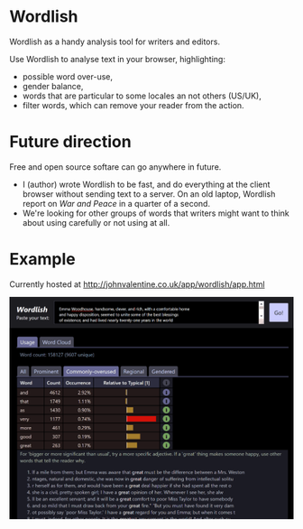 # Wordlish
Wordlish as a handy analysis tool for writers and editors.

Use Wordlish to analyse text in your browser, highlighting:
* possible word over-use,
* gender balance,
* words that are particular to some locales an not others (US/UK),
* filter words, which can remove your reader from the action.

# Future direction

Free and open source softare can go anywhere in future.
- I (author) wrote Wordlish to be fast, and do everything at the client browser without sending text to a server. On an old laptop, Wordlish report on _War and Peace_ in a quarter of a second.
- We're looking for other groups of words that writers might want to think about using carefully or not using at all.

# Example

Currently hosted at http://johnvalentine.co.uk/app/wordlish/app.html

![screenshot of Wordlish](wordlish-example1.png)
